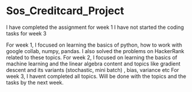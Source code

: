 # Sos_Creditcard_Project

I have completed the assignment for week 1
I have not started the coding tasks for week 3 

For week 1, I focused on learning the basics of python, how to work with google collab, numpy, pandas.
I also solved the problems on HackerRank related to these topics.
For week 2, I focused on learning the basics of machine learning and the linear algebra content and topics like gradient descent and its variants (stochastic, mini batch) , bias, variance etc
For week 3, I havent completed all topics. Will be done with the topics and the tasks by the next week.

